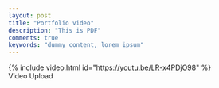 ```yaml
---
layout: post
title: "Portfolio video"
description: "This is PDF"
comments: true
keywords: "dummy content, lorem ipsum"
---
```



 {% include video.html id="https://youtu.be/LR-x4PDjO98" %}  
Video Upload



   